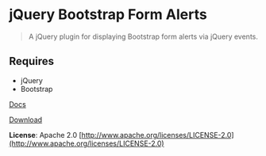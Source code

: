 # jQuery Bootstrap Form Alerts

> A jQuery plugin for displaying Bootstrap form alerts via jQuery events.

## Requires
- jQuery
- Bootstrap

[Docs](http://eltimn.github.com/jquery-bs-formalerts)

[Download](https://raw.github.com/eltimn/jquery-bs-formalerts/master/build/jquery.bsFormAlerts.min.js)

**License**: Apache 2.0 [http://www.apache.org/licenses/LICENSE-2.0](http://www.apache.org/licenses/LICENSE-2.0)

